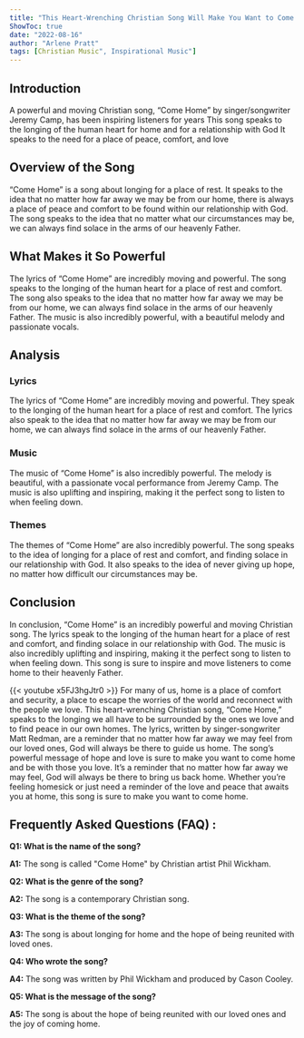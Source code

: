 ```yaml
---
title: "This Heart-Wrenching Christian Song Will Make You Want to Come Home"
ShowToc: true 
date: "2022-08-16"
author: "Arlene Pratt" 
tags: [Christian Music", Inspirational Music"]
---
```

## Introduction

A powerful and moving Christian song, “Come Home” by singer/songwriter Jeremy Camp, has been inspiring listeners for years This song speaks to the longing of the human heart for home and for a relationship with God It speaks to the need for a place of peace, comfort, and love

## Overview of the Song

“Come Home” is a song about longing for a place of rest. It speaks to the idea that no matter how far away we may be from our home, there is always a place of peace and comfort to be found within our relationship with God. The song speaks to the idea that no matter what our circumstances may be, we can always find solace in the arms of our heavenly Father.

## What Makes it So Powerful

The lyrics of “Come Home” are incredibly moving and powerful. The song speaks to the longing of the human heart for a place of rest and comfort. The song also speaks to the idea that no matter how far away we may be from our home, we can always find solace in the arms of our heavenly Father. The music is also incredibly powerful, with a beautiful melody and passionate vocals.

## Analysis

### Lyrics

The lyrics of “Come Home” are incredibly moving and powerful. They speak to the longing of the human heart for a place of rest and comfort. The lyrics also speak to the idea that no matter how far away we may be from our home, we can always find solace in the arms of our heavenly Father. 

### Music

The music of “Come Home” is also incredibly powerful. The melody is beautiful, with a passionate vocal performance from Jeremy Camp. The music is also uplifting and inspiring, making it the perfect song to listen to when feeling down.

### Themes

The themes of “Come Home” are also incredibly powerful. The song speaks to the idea of longing for a place of rest and comfort, and finding solace in our relationship with God. It also speaks to the idea of never giving up hope, no matter how difficult our circumstances may be.

## Conclusion

In conclusion, “Come Home” is an incredibly powerful and moving Christian song. The lyrics speak to the longing of the human heart for a place of rest and comfort, and finding solace in our relationship with God. The music is also incredibly uplifting and inspiring, making it the perfect song to listen to when feeling down. This song is sure to inspire and move listeners to come home to their heavenly Father.

{{< youtube x5FJ3hgJtr0 >}} 
For many of us, home is a place of comfort and security, a place to escape the worries of the world and reconnect with the people we love. This heart-wrenching Christian song, “Come Home,” speaks to the longing we all have to be surrounded by the ones we love and to find peace in our own homes. The lyrics, written by singer-songwriter Matt Redman, are a reminder that no matter how far away we may feel from our loved ones, God will always be there to guide us home. The song’s powerful message of hope and love is sure to make you want to come home and be with those you love. It’s a reminder that no matter how far away we may feel, God will always be there to bring us back home. Whether you’re feeling homesick or just need a reminder of the love and peace that awaits you at home, this song is sure to make you want to come home.

## Frequently Asked Questions (FAQ) :
**Q1: What is the name of the song?**

**A1:** The song is called "Come Home" by Christian artist Phil Wickham.

**Q2: What is the genre of the song?**

**A2:** The song is a contemporary Christian song.

**Q3: What is the theme of the song?**

**A3:** The song is about longing for home and the hope of being reunited with loved ones.

**Q4: Who wrote the song?**

**A4:** The song was written by Phil Wickham and produced by Cason Cooley.

**Q5: What is the message of the song?**

**A5:** The song is about the hope of being reunited with our loved ones and the joy of coming home.



